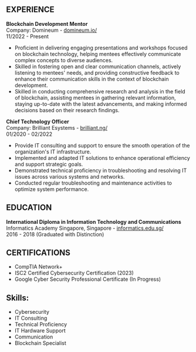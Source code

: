 
## EXPERIENCE
**Blockchain Development Mentor**  
Company: Domineum - [domineum.io/](https://domineum.io/)  
11/2022 - Present

- Proficient in delivering engaging presentations and workshops focused on blockchain technology, helping mentees effectively communicate complex concepts to diverse audiences.
- Skilled in fostering open and clear communication channels, actively listening to mentees' needs, and providing constructive feedback to enhance their communication skills in the context of blockchain development.
- Skilled in conducting comprehensive research and analysis in the field of blockchain, assisting mentees in gathering relevant information, staying up-to-date with the latest advancements, and making informed decisions based on their research findings.

**Chief Technology Officer**  
Company: Brilliant Esystems - [brilliant.ng/](https://brilliant.ng/)  
01/2020 - 02/2022

- Provide IT consulting and support to ensure the smooth operation of the organization's IT infrastructure.
- Implemented and adapted IT solutions to enhance operational efficiency and support strategic goals.
- Demonstrated technical proficiency in troubleshooting and resolving IT issues across various systems and networks.
- Conducted regular troubleshooting and maintenance activities to optimize system performance.

## EDUCATION
**International Diploma in Information Technology and Communications**  
Informatics Academy Singapore, Singapore - [informatics.edu.sg/](https://informatics.edu.sg/)  
2016 - 2018 (Graduated with Distinction)

## CERTIFICATIONS
- CompTIA Network+
- ISC2 Certified Cybersecurity Certification (2023)
- Google Cyber Security Professional Certificate (In Progress)

## Skills:
- Cybersecurity
- IT Consulting
- Technical Proficiency
- IT Hardware Support
- Communication
- Blockchain Specialist
